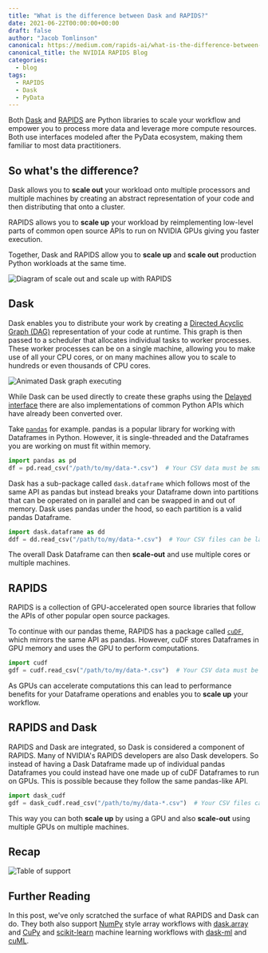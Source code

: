 ```yaml
---
title: "What is the difference between Dask and RAPIDS?"
date: 2021-06-22T00:00:00+00:00
draft: false
author: "Jacob Tomlinson"
canonical: https://medium.com/rapids-ai/what-is-the-difference-between-dask-and-rapids-6b2ebe6bbb71
canonical_title: the NVIDIA RAPIDS Blog
categories:
  - blog
tags:
  - RAPIDS
  - Dask
  - PyData
---
```


Both [Dask](https://dask.org/) and [RAPIDS](https://rapids.ai/) are Python libraries to scale your workflow and empower you to process more data and leverage more compute resources. Both use interfaces modeled after the PyData ecosystem, making them familiar to most data practitioners.

## So what's the difference?

Dask allows you to **scale out** your workload onto multiple processors and multiple machines by creating an abstract representation of your code and then distributing that onto a cluster.

RAPIDS allows you to **scale up** your workload by reimplementing low-level parts of common open source APIs to run on NVIDIA GPUs giving you faster execution.

Together, Dask and RAPIDS allow you to **scale up** and **scale out** production Python workloads at the same time.

![Diagram of scale out and scale up with RAPIDS](https://i.imgur.com/LSC9fze.png "Image <a href=https://docs.rapids.ai/overview>https://docs.rapids.ai/overview</a>")

## Dask

Dask enables you to distribute your work by creating a [Directed Acyclic Graph (DAG)](https://en.wikipedia.org/wiki/Directed_acyclic_graph) representation of your code at runtime. This graph is then passed to a scheduler that allocates individual tasks to worker processes. These worker processes can be on a single machine, allowing you to make use of all your CPU cores, or on many machines allow you to scale to hundreds or even thousands of CPU cores.

![Animated Dask graph executing](https://i.imgur.com/5EELrOL.gif "Image <a href=https://dask.org>https://dask.org</a>")

While Dask can be used directly to create these graphs using the [Delayed interface](https://docs.dask.org/en/latest/delayed.html) there are also implementations of common Python APIs which have already been converted over.

Take [`pandas`](https://pandas.pydata.org/) for example. pandas is a popular library for working with Dataframes in Python. However, it is single-threaded and the Dataframes you are working on must fit within memory.

```python
import pandas as pd
df = pd.read_csv("/path/to/my/data-*.csv")  # Your CSV data must be smaller than your memory
```

Dask has a sub-package called `dask.dataframe` which follows most of the same API as pandas but instead breaks your Dataframe down into partitions that can be operated on in parallel and can be swapped in and out of memory. Dask uses pandas under the hood, so each partition is a valid pandas Dataframe.

```python
import dask.dataframe as dd
ddf = dd.read_csv("/path/to/my/data-*.csv")  # Your CSV files can be larger than memory
```

The overall Dask Dataframe can then **scale-out** and use multiple cores or multiple machines.

## RAPIDS

RAPIDS is a collection of GPU-accelerated open source libraries that follow the APIs of other popular open source packages.

To continue with our pandas theme, RAPIDS has a package called [`cuDF`](https://github.com/rapidsai/cudf), which mirrors the same API as pandas. However, cuDF stores Dataframes in GPU memory and uses the GPU to perform computations.

```python
import cudf
gdf = cudf.read_csv("/path/to/my/data-*.csv")  # Your CSV data must be smaller than your GPU memory
```

As GPUs can accelerate computations this can lead to performance benefits for your Dataframe operations and enables you to **scale up** your workflow.

## RAPIDS and Dask

RAPIDS and Dask are integrated, so Dask is considered a component of RAPIDS. Many of NVIDIA's RAPIDS developers are also Dask developers. So instead of having a Dask Dataframe made up of individual pandas Dataframes you could instead have one made up of cuDF Dataframes to run on GPUs. This is possible because they follow the same pandas-like API.

```python
import dask_cudf
gdf = dask_cudf.read_csv("/path/to/my/data-*.csv")  # Your CSV files can be larger than GPU memory and you can use multiple GPUs to process this data
```

This way you can both **scale up** by using a GPU and also **scale-out** using multiple GPUs on multiple machines.

## Recap

![Table of support](https://i.imgur.com/j93lTQd.png)

## Further Reading

In this post, we've only scratched the surface of what RAPIDS and Dask can do. They both also support [NumPy](https://numpy.org/) style array workflows with [dask.array](https://docs.dask.org/en/latest/array.html) and [CuPy](https://cupy.dev/) and [scikit-learn](https://scikit-learn.org/) machine learning workflows with [dask-ml](https://ml.dask.org/) and [cuML](https://docs.rapids.ai/api/cuml/stable/).
